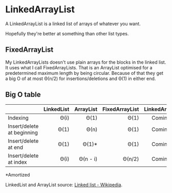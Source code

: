# LinkedArrayList

A LinkedArrayList is a linked list of arrays of whatever you want.

Hopefully they're better at something than other list types.

## FixedArrayList

My LinkedArrayLists doesn't use plain arrays for the blocks in the linked list.
It uses what I call FixedArrayLists. That is an ArrayList optimised for a
predetermined maximum length by being circular. Because of that they get a
big O of at most Θ(n/2) for insertions/deletions and Θ(1) in either end. 

## Big O table

|                            | LinkedList  | ArrayList | FixedArrayList | LinkedArrayList |
|----------------------------|------------:|----------:|---------------:|----------------:|
| Indexing                   |        Θ(i) |      Θ(1) |           Θ(1) |     Coming soon |
| Insert/delete at beginning |        Θ(1) |      Θ(n) |           Θ(1) |     Coming soon |
| Insert/delete at end       |        Θ(1) |     Θ(1)* |           Θ(1) |     Coming soon |
| Insert/delete at index     |        Θ(i) |  Θ(n - i) |         Θ(n/2) |     Coming soon |

*Amortized

LinkedList and ArrayList source: [Linked list - Wikipedia](https://en.wikipedia.org/wiki/Linked_list#Linked_lists_vs._dynamic_arrays).  